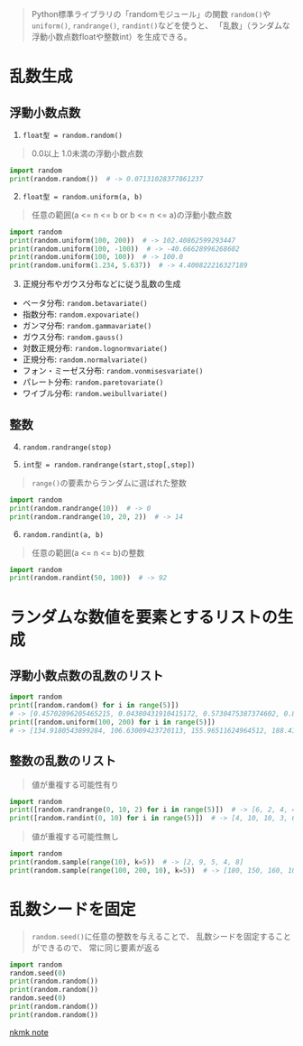 > Python標準ライブラリの「randomモジュール」の関数
  `random()`や`uniform()`, `randrange()`, `randint()`などを使うと、
  「乱数」（ランダムな浮動小数点数floatや整数int）を生成できる。

# 乱数生成

## 浮動小数点数

1. `float型 = random.random()`

> 0.0以上 1.0未満の浮動小数点数

```python
import random
print(random.random())  # -> 0.07131028377861237
```

2. `float型 = random.uniform(a, b)`

> 任意の範囲(a <= n <= b or b <= n <= a)の浮動小数点数

```python
import random
print(random.uniform(100, 200))  # -> 102.40862599293447
print(random.uniform(100, -100))  # -> -40.66628996268602
print(random.uniform(100, 100))  # -> 100.0
print(random.uniform(1.234, 5.637))  # -> 4.400822216327189
```

3. 正規分布やガウス分布などに従う乱数の生成

* ベータ分布:           `random.betavariate()`
* 指数分布:             `random.expovariate()`
* ガンマ分布:           `random.gammavariate()`
* ガウス分布:           `random.gauss()`
* 対数正規分布:         `random.lognormvariate()`
* 正規分布:             `random.normalvariate()`
* フォン・ミーゼス分布: `random.vonmisesvariate()`
* パレート分布:         `random.paretovariate()`
* ワイブル分布:         `random.weibullvariate()`

## 整数

4. `random.randrange(stop)`

5. `int型 = random.randrange(start,stop[,step])`

> `range()`の要素からランダムに選ばれた整数

```python
import random
print(random.randrange(10))  # -> 0
print(random.randrange(10, 20, 2))  # -> 14
```

6. `random.randint(a, b)`

> 任意の範囲(a <= n <= b)の整数

```python
import random
print(random.randint(50, 100))  # -> 92
```

# ランダムな数値を要素とするリストの生成

## 浮動小数点数の乱数のリスト

```python
import random
print([random.random() for i in range(5)])
# -> [0.45702896205465215, 0.04380431910415172, 0.5730475387374602, 0.8649297155556758, 0.8380178436684779]
print([random.uniform(100, 200) for i in range(5)])
# -> [134.9180543899284, 106.63009423720113, 155.96511624964512, 188.4169960868846, 153.65572289072668] 
```

## 整数の乱数のリスト

> 値が重複する可能性有り

```python
import random
print([random.randrange(0, 10, 2) for i in range(5)])  # -> [6, 2, 4, 4, 4]
print([random.randint(0, 10) for i in range(5)])  # -> [4, 10, 10, 3, 6]
```

> 値が重複する可能性無し

```python
import random
print(random.sample(range(10), k=5))  # -> [2, 9, 5, 4, 8]
print(random.sample(range(100, 200, 10), k=5))  # -> [180, 150, 160, 100, 170]
```

# 乱数シードを固定

> `random.seed()`に任意の整数を与えることで、
  乱数シードを固定することができるので、
  常に同じ要素が返る

```python
import random
random.seed(0)
print(random.random())
print(random.random())
random.seed(0)
print(random.random())
print(random.random())
```

[nkmk note](https://note.nkmk.me/python-random-randrange-randint/)
